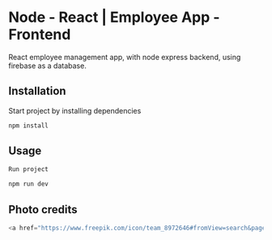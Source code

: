 # Node - React | Employee App - Frontend

React employee management app, with node express backend, using firebase as a database.

## Installation

Start project by installing dependencies

```bash
npm install
```

## Usage

```python
Run project

npm run dev
```

## Photo credits

```python
<a href="https://www.freepik.com/icon/team_8972646#fromView=search&page=1&position=51&uuid=5cfb955a-55f4-452b-a5f1-d7e6b0e70d20">Icon by bsd</a>
```
